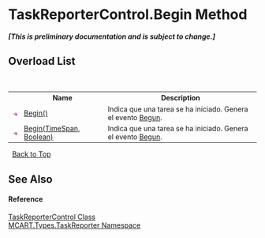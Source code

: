 # TaskReporterControl.Begin Method 
 _**\[This is preliminary documentation and is subject to change.\]**_


## Overload List
&nbsp;<table><tr><th></th><th>Name</th><th>Description</th></tr><tr><td>![Public method](media/pubmethod.gif "Public method")</td><td><a href="c10e6b40-4c75-524c-23dc-38321b5ce5a1">Begin()</a></td><td>
Indica que una tarea se ha iniciado. Genera el evento <a href="33b30035-1883-2f62-1534-c09e622cf7ac">Begun</a>.</td></tr><tr><td>![Public method](media/pubmethod.gif "Public method")</td><td><a href="87314788-9300-6621-0a25-549b459937b9">Begin(TimeSpan, Boolean)</a></td><td>
Indica que una tarea se ha iniciado. Genera el evento <a href="33b30035-1883-2f62-1534-c09e622cf7ac">Begun</a>.</td></tr></table>&nbsp;
<a href="#taskreportercontrol.begin-method">Back to Top</a>

## See Also


#### Reference
<a href="8772b8d4-cb78-6a2a-83e0-dd746f24cc98">TaskReporterControl Class</a><br /><a href="256f3901-18cb-eeca-835c-7de778822db3">MCART.Types.TaskReporter Namespace</a><br />